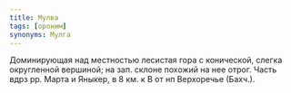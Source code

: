 ```yaml
---
title: Мулва
tags: [ороним]
synonyms: Мулга
---
```


Доминирующая над местностью лесистая гора с конической, слегка округленной
вершиной; на зап. склоне похожий на нее отрог. Часть вдрз рр. Марта и Яныкер, в
8 км. к В от нп Верхоречье (Бахч.).
